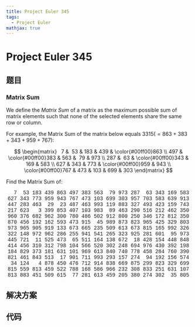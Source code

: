 ```yaml
---
title: Project Euler 345
tags:
  - Project Euler
mathjax: true
---
```

<escape><!-- more --></escape>
    
# Project Euler 345
## 题目
### Matrix Sum


We define the *Matrix Sum* of a matrix as the maximum possible sum of matrix elements such that none of the selected elements share the same row or column.

For example, the Matrix Sum of the matrix below equals $3315 ( = 863 + 383 + 343 + 959 + 767)$:

$$
\begin{matrix}
  7 &  53 & 183 & 439 & \color{#00ff00}863 \\
497 & \color{#00ff00}383 & 563 &  79 & 973 \\
287 &  63 & \color{#00ff00}343 & 169 & 583 \\
627 & 343 & 773 & \color{#00ff00}959 & 943 \\
\color{#00ff00}767 & 473 & 103 & 699 & 303
\end{matrix}
$$



Find the Matrix Sum of:<br />
<p style="text-align:center;font-family:'courier new';">
  7  53 183 439 863 497 383 563  79 973 287  63 343 169 583<br />
627 343 773 959 943 767 473 103 699 303 957 703 583 639 913<br />
447 283 463  29  23 487 463 993 119 883 327 493 423 159 743<br />
217 623   3 399 853 407 103 983  89 463 290 516 212 462 350<br />
960 376 682 962 300 780 486 502 912 800 250 346 172 812 350<br />
870 456 192 162 593 473 915  45 989 873 823 965 425 329 803<br />
973 965 905 919 133 673 665 235 509 613 673 815 165 992 326<br />
322 148 972 962 286 255 941 541 265 323 925 281 601  95 973<br />
445 721  11 525 473  65 511 164 138 672  18 428 154 448 848<br />
414 456 310 312 798 104 566 520 302 248 694 976 430 392 198<br />
184 829 373 181 631 101 969 613 840 740 778 458 284 760 390<br />
821 461 843 513  17 901 711 993 293 157 274  94 192 156 574<br />
 34 124   4 878 450 476 712 914 838 669 875 299 823 329 699<br />
815 559 813 459 522 788 168 586 966 232 308 833 251 631 107<br />
813 883 451 509 615  77 281 613 459 205 380 274 302  35 805<br />




## 解决方案


## 代码


